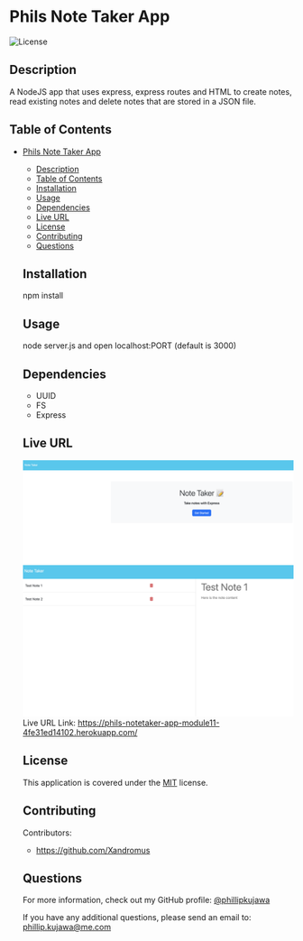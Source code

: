 # Phils Note Taker App
  
  ![License](https://img.shields.io/badge/license-MIT-blue)
  
  ## Description
  A NodeJS app that uses express, express routes and HTML to create notes, read existing notes and delete notes that are stored in a JSON file.
  
  ## Table of Contents
- [Phils Note Taker App](#phils-note-taker-app)
  - [Description](#description)
  - [Table of Contents](#table-of-contents)
  - [Installation](#installation)
  - [Usage](#usage)
  - [Dependencies](#dependencies)
  - [Live URL](#live-url)
  - [License](#license)
  - [Contributing](#contributing)
  - [Questions](#questions)
  
  ## <a id="installation"></a>Installation
  npm install 
  
  ## <a id="usage"></a>Usage
  node server.js and open localhost:PORT (default is 3000)
  
  ## <a id="dependencies"></a>Dependencies
  - UUID
  - FS
  - Express

  ## <a id="live-url"></a>Live URL
  ![Alt text](screenshot.png)
  ![Alt text](screenshot2.png)
  Live URL Link: https://phils-notetaker-app-module11-4fe31ed14102.herokuapp.com/

  ## <a id="license"></a>License
  This application is covered under the [MIT](https://choosealicense.com/licenses/mit/) license.
  
  ## <a id="contributing"></a>Contributing
  Contributors:
  - https://github.com/Xandromus
  ## <a id="questions"></a>Questions
  For more information, check out my GitHub profile: [@phillipkujawa](https://github.com/phillipkujawa)
  
  If you have any additional questions, please send an email to: phillip.kujawa@me.com
